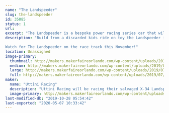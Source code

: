 ```yaml
---
name: "The Landspeeder"
slug: the-landspeeder
id: 35085
status: 1
url: 
excerpt: "The Landspeeder is a bespoke power racing series car that will compete in the Orlando Power Racing Series event"
description: "Build from a discarded kids ride on toy the Landspeeder is a 48 volt power house of speed and fortified KPI and ackerman.  No expense was spared in this budget build. Only the best was used when it could be bartered from the jawas on Tatooine, we still think we got the short end of the stick on the tires. 

Watch for The Landspeeder on the race track this November!"
location: Unassigned
image-primary:
  thumbnail: http://makers.makerfaireorlando.com/wp-content/uploads/2019/07/IMG_5773-1-150x150.jpg
  medium: http://makers.makerfaireorlando.com/wp-content/uploads/2019/07/IMG_5773-1-300x225.jpg
  large: http://makers.makerfaireorlando.com/wp-content/uploads/2019/07/IMG_5773-1-1024x768.jpg
  full: http://makers.makerfaireorlando.com/wp-content/uploads/2019/07/IMG_5773-1.jpg
maker:
  name: "Uttini Racing"
  description: "Uttini Racing will be racing their salvaged X-34 Landspeeder in the Power Racing Series event at MFO 2019"
  image-primary: http://makers.makerfaireorlando.com/wp-content/uploads/2019/07/joe-in-landspeeder-1024x768.jpg
last-modified-db: "2019-10-28 05:54:42"
last-exported: "2020-05-07 10:33:42"
---
```

